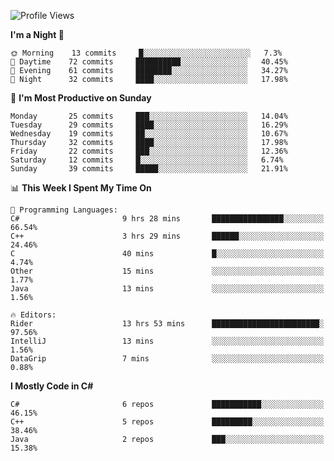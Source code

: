 <!--START_SECTION:waka-->
![Profile Views](http://img.shields.io/badge/Profile%20Views-0-blue)

**I'm a Night 🦉** 

```text
🌞 Morning    13 commits     █░░░░░░░░░░░░░░░░░░░░░░░░   7.3% 
🌆 Daytime    72 commits     ██████████░░░░░░░░░░░░░░░   40.45% 
🌃 Evening    61 commits     ████████░░░░░░░░░░░░░░░░░   34.27% 
🌙 Night      32 commits     ████░░░░░░░░░░░░░░░░░░░░░   17.98%

```
📅 **I'm Most Productive on Sunday** 

```text
Monday       25 commits     ███░░░░░░░░░░░░░░░░░░░░░░   14.04% 
Tuesday      29 commits     ████░░░░░░░░░░░░░░░░░░░░░   16.29% 
Wednesday    19 commits     ██░░░░░░░░░░░░░░░░░░░░░░░   10.67% 
Thursday     32 commits     ████░░░░░░░░░░░░░░░░░░░░░   17.98% 
Friday       22 commits     ███░░░░░░░░░░░░░░░░░░░░░░   12.36% 
Saturday     12 commits     █░░░░░░░░░░░░░░░░░░░░░░░░   6.74% 
Sunday       39 commits     █████░░░░░░░░░░░░░░░░░░░░   21.91%

```


📊 **This Week I Spent My Time On** 

```text
💬 Programming Languages: 
C#                       9 hrs 28 mins       ████████████████░░░░░░░░░   66.54% 
C++                      3 hrs 29 mins       ██████░░░░░░░░░░░░░░░░░░░   24.46% 
C                        40 mins             █░░░░░░░░░░░░░░░░░░░░░░░░   4.74% 
Other                    15 mins             ░░░░░░░░░░░░░░░░░░░░░░░░░   1.77% 
Java                     13 mins             ░░░░░░░░░░░░░░░░░░░░░░░░░   1.56%

🔥 Editors: 
Rider                    13 hrs 53 mins      ████████████████████████░   97.56% 
IntelliJ                 13 mins             ░░░░░░░░░░░░░░░░░░░░░░░░░   1.56% 
DataGrip                 7 mins              ░░░░░░░░░░░░░░░░░░░░░░░░░   0.88%

```

**I Mostly Code in C#** 

```text
C#                       6 repos             ███████████░░░░░░░░░░░░░░   46.15% 
C++                      5 repos             █████████░░░░░░░░░░░░░░░░   38.46% 
Java                     2 repos             ███░░░░░░░░░░░░░░░░░░░░░░   15.38%

```



<!--END_SECTION:waka-->
